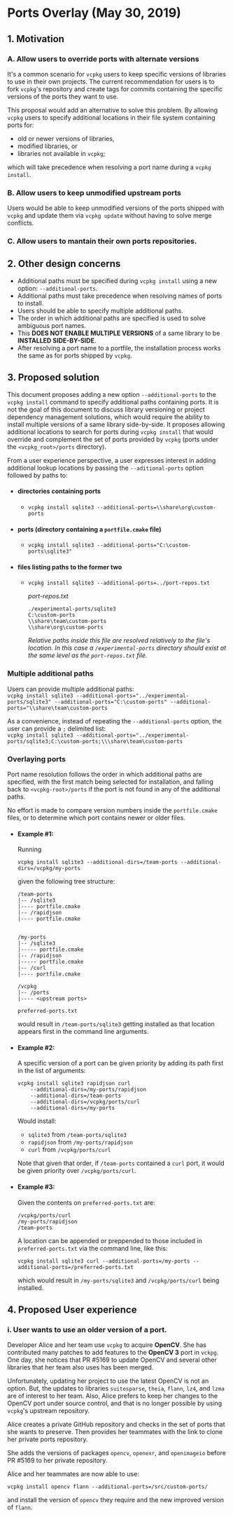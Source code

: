 # Ports Overlay (May 30, 2019)

## 1. Motivation

### A. Allow users to override ports with alternate versions

It's a common scenario for `vcpkg` users to keep specific versions of libraries to use in their own projects. The current recommendation for users is to fork `vcpkg`'s repository and create tags for commits containing the specific versions of the ports they want to use.

This proposal would add an alternative to solve this problem. By allowing `vcpkg` users to specify additional locations in their file system containing ports for:

  * old or newer versions of libraries,
  * modified libraries, or
  * libraries not available in `vcpkg`;

which will take precedence when resolving a port name during a `vcpkg install`.


### B. Allow users to keep unmodified upstream ports

Users would be able to keep unmodified versions of the ports shipped with `vcpkg` and update them via `vcpkg update` without having to solve merge conflicts.


### C. Allow users to mantain their own ports repositories.


## 2. Other design concerns

* Additional paths must be specified during `vcpkg install` using a new option: `--additional-ports`.
* Additional paths must take precedence when resolving names of ports to install.
* Users should be able to specify multiple additional paths.
* The order in which additional paths are specified is used to solve ambiguous port names.
* This **DOES NOT ENABLE MULTIPLE VERSIONS** of a same library to be **INSTALLED SIDE-BY-SIDE**.
* After resolving a port name to a portfile, the installation process works the same as for ports shipped by `vcpkg`.

## 3. Proposed solution

This document proposes adding a new option `--additional-ports` to the `vcpkg install` command to specify additional paths containing ports. It is not the goal of this document to discuss library versioning or project dependency management solutions, which would require the ability to install multiple versions of a same library side-by-side. It proposes allowing additional locations to search for ports during `vcpkg install` that would override and complement the set of ports provided by `vcpkg` (ports under the `<vcpkg_root>/ports` directory).

From a user experience perspective, a user expresses interest in adding additional lookup locations by passing the `--aditional-ports` option followed by paths to:


* #### directories containing ports
  * `vcpkg install sqlite3 --additional-ports=\\share\org\custom-ports`


* #### ports (directory containing a `portfile.cmake` file)
  * `vcpkg install sqlite3 --additional-ports="C:\custom-ports\sqlite3"`

* #### files listing paths to the former two
  * `vcpkg install sqlite3 --additional-ports=../port-repos.txt`

    _port-repos.txt_
    
    ```
    ./experimental-ports/sqlite3
    C:\custom-ports
    \\share\team\custom-ports
    \\share\org\custom-ports
    ```
    *Relative paths inside this file are resolved relatively to the file's location. In this case a `/experimental-ports` directory should exist at the same level as the `port-repos.txt` file.*

### Multiple additional paths 

Users can provide multiple additional paths:  
`vcpkg install sqlite3 --additional-ports="../experimental-ports/sqlite3" --additional-ports="C:\custom-ports" --additional-ports="\\share\team\custom-ports`

As a convenience, instead of repeating the `--additional-ports` option, the user can provide a `;` delimited list:  
`vcpkg install sqlite3 --additional-ports="../experimental-ports/sqlite3;C:\custom-ports;\\\share\team\custom-ports`

### Overlaying ports

Port name resolution follows the order in which additional paths are specified, with the first match being selected for installation, and falling back to `<vcpkg-root>/ports` if the port is not found in any of the additional paths.

No effort is made to compare version numbers inside the `portfile.cmake` files, or to determine which port contains newer or older files.

* #### Example #1:

  Running

  `vcpkg install sqlite3 --additional-dirs=/team-ports --additional-dirs=/vcpkg/my-ports`  

  given the following tree structure:

  ```
  /team-ports
  |-- /sqlite3
  |---- portfile.cmake
  |-- /rapidjson
  |---- portfile.cmake


  /my-ports
  |-- /sqlite3
  |----- portfile.cmake
  |-- /rapidjson
  |----- portfile.cmake
  |-- /curl
  |---- portfile.cmake

  /vcpkg
  |-- /ports
  |---- <upstream ports>

  preferred-ports.txt
  ```

  would result in `/team-ports/sqlite3` getting installed as that location appears first in the command line arguments.

* #### Example #2:
  
  A specific version of a port can be given priority by adding its path first in the list of arguments:

  ```
  vcpkg install sqlite3 rapidjson curl 
      --additional-dirs=/my-ports/rapidjson 
      --additional-dirs=/team-ports
      --additional-dirs=/vcpkg/ports/curl
      --additional-dirs=/my-ports
  ```

  Would install:
    * `sqlite3` from `/team-ports/sqlite3`
    * `rapidjson` from `/my-ports/rapidjson`
    * `curl` from `/vcpkg/ports/curl`

  Note that given that order, if `/team-ports` contained a `curl` port, it would be given priority over `/vcpkg/ports/curl`.

* #### Example #3:

  Given the contents on `preferred-ports.txt` are:

  ```
  /vcpkg/ports/curl
  /my-ports/rapidjson
  /team-ports
  ```

  A location can be appended or preppended to those included in `preferred-ports.txt` via the command line, like this:

  `vcpkg install sqlite3 curl --additional-ports=/my-ports --additional-ports=/preferred-ports.txt` 

  which would result in `/my-ports/sqlite3` and `/vcpkg/ports/curl` being installed.

## 4. Proposed User experience

### i. User wants to use an older version of a port.

Developer Alice and her team use `vcpkg` to acquire **OpenCV**. She has contributed many patches to add features to the **OpenCV 3** port in `vckpg`. One day, she notices that PR #5169 to update OpenCV and several other libraries that her team also uses has been merged. 

Unfortunately, updating her project to use the latest OpenCV is not an option. But, the updates to libraries `suitesparse`, `theia`, `flann`, `lz4`, and `lzma` are of interest to her team. Also, Alice prefers to keep her changes to the OpenCV port under source control, and that is no longer possible by using `vcpkg`'s upstream repository.

Alice creates a private GitHub repository and checks in the set of ports that she wants to preserve. Then provides her teammates with the link to clone her private ports repository.

She adds the versions of packages `opencv`, `openexr`, and `openimageio` before PR #5169 to her private repository.

Alice and her teammates are now able to use: 

```
vcpkg install opencv flann --additional-ports=/src/custom-ports/
``` 

and install the version of `opencv` they require and the new improved version of `flann`.



